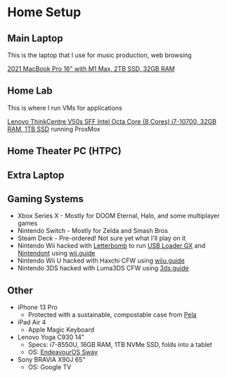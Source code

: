 # Home Setup

## Main Laptop
This is the laptop that I use for music production, web browsing

[2021 MacBook Pro 16" with M1 Max, 2TB SSD, 32GB RAM](https://support.apple.com/kb/SP858)

## Home Lab
This is where I run VMs for applications

[Lenovo ThinkCentre V50s SFF Intel Octa Core (8 Cores) i7-10700, 32GB RAM, 1TB SSD](https://www.amazon.com/gp/product/B082XLBSG4) running ProxMox

## Home Theater PC (HTPC)


## Extra Laptop



## Gaming Systems

- Xbox Series X - Mostly for DOOM Eternal, Halo, and some multiplayer games
- Nintendo Switch - Mostly for Zelda and Smash Bros
- Steam Deck - Pre-ordered! Not sure yet what I'll play on it
- Nintendo Wii hacked with [Letterbomb](https://wii.guide/letterbomb) to run [USB Loader GX](https://sourceforge.net/projects/usbloadergx/) and [Nintendont](https://github.com/FIX94/Nintendont) using [wii.guide](https://wii.guide)
- Nintendo Wii U hacked with Haxchi CFW using [wiiu.guide](https://wiiu.guide)
- Nintendo 3DS hacked with Luma3DS CFW using [3ds.guide](https://wiiu.guide)

## Other

- iPhone 13 Pro
  - Protected with a sustainable, compostable case from [Pela](https://pelacase.com/)
- iPad Air 4
  - Apple Magic Keyboard
- Lenovo Yoga C930 14"
  - Specs: i7-8550U, 16GB RAM, 1TB NVMe SSD, folds into a tablet
  - OS: [EndeavourOS Sway](https://github.com/EndeavourOS-Community-Editions/sway)
- Sony BRAVIA X90J 65"
  - OS: Google TV
